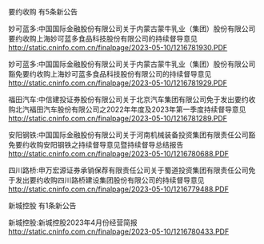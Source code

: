 要约收购 有5条新公告 

妙可蓝多:中国国际金融股份有限公司关于内蒙古蒙牛乳业（集团）股份有限公司要约收购上海妙可蓝多食品科技股份有限公司的持续督导意见 http://static.cninfo.com.cn/finalpage/2023-05-10/1216781930.PDF 

妙可蓝多:中国国际金融股份有限公司关于内蒙古蒙牛乳业（集团）股份有限公司豁免要约收购上海妙可蓝多食品科技股份有限公司的持续督导意见 http://static.cninfo.com.cn/finalpage/2023-05-10/1216781929.PDF 

福田汽车:中信建投证券股份有限公司关于北京汽车集团有限公司免于发出要约收购北汽福田汽车股份有限公司之2022年年度及2023年第一季度持续督导意见 http://static.cninfo.com.cn/finalpage/2023-05-10/1216781289.PDF 

安阳钢铁:中国国际金融股份有限公司关于河南机械装备投资集团有限责任公司豁免要约收购安阳钢铁之持续督导意见暨持续督导总结报告 http://static.cninfo.com.cn/finalpage/2023-05-10/1216780688.PDF 

四川路桥:申万宏源证券承销保荐有限责任公司关于蜀道投资集团有限责任公司免于发出要约收购四川路桥建设集团股份有限公司的持续督导意见 http://static.cninfo.com.cn/finalpage/2023-05-10/1216779488.PDF 

新城控股 有1条新公告 

新城控股:新城控股2023年4月份经营简报 http://static.cninfo.com.cn/finalpage/2023-05-10/1216780433.PDF 

